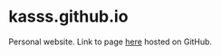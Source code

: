# kasss.github.io
Personal website.
Link to page [here](https://kasss.github.io/) hosted on GitHub.
